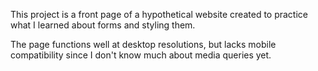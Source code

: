 This project is a front page of a hypothetical website created to practice what I learned about forms and styling them.

The page functions well at desktop resolutions, but lacks mobile compatibility since I don't know much about media queries yet. 
